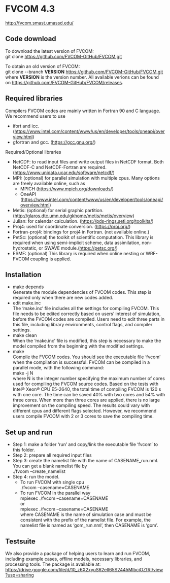 # FVCOM 4.3

http://fvcom.smast.umassd.edu/




## Code download

To download the latest version of FVCOM:<br>
git clone https://github.com/FVCOM-GitHub/FVCOM.git

To obtain an old version of FVCOM:<br>
git clone --branch <strong>VERSION</strong> https://github.com/FVCOM-GitHub/FVCOM.git<br>
where <strong>VERSION</strong> is the version number. All available verions can be found on https://github.com/FVCOM-GitHub/FVCOM/releases.


## Required libraries

Compilers
FVCOM codes are mainly written in Fortran 90 and C language. We recommend users to use 
* ifort and icc. (https://www.intel.com/content/www/us/en/developer/tools/oneapi/overview.html)
* gfortran and gcc. (https://gcc.gnu.org/)

Required/Optional libraries
*	NetCDF: to read input files and write output files in NetCDF format. Both NetCDF-C and NetCDF-Fortran are required. (https://www.unidata.ucar.edu/software/netcdf/)
*	MPI: (optional) for parallel simulation with multiple cpus. Many options are freely available online, such as
    *	MPICH (https://www.mpich.org/downloads/)
    *	OneAPI (https://www.intel.com/content/www/us/en/developer/tools/oneapi/overview.html)
*	Metis: (optional) for serial graphic partition. (http://glaros.dtc.umn.edu/gkhome/metis/metis/overview)
*	Julian: for calendar calculation. (https://pds-rings.seti.org/toolkits/)
*	Proj4: used for coordinate conversion. (https://proj.org/)
*	Fortran-proj4: bindings for proj4 in Fortran. (not available online.) 
*	PetSc: (optional) the toolkit of scientific computation. This library is required when using semi-implicit scheme, data assimilation, non-hydrostatic, or SWAVE module.(https://petsc.org/)
* ESMF: (optional) This library is required when online nesting or WRF-FVCOM coupling is applied.


## Installation
*	make depends<br>
Generate the module dependencies of FVCOM codes. This step is required only when there are new codes added.
*	edit make.inc<br>
The ‘make.inc’ file includes all the settings for compiling FVCOM. This file needs to be edited correctly based on users’ interest of simulation, before the FVCOM codes are compiled. Users need to edit three parts in this file, including library environments, control flags, and compiler settings. 
*	make clean<br>
When the ‘make.inc’ file is modified, this step is necessary to make the model compiled from the beginning with the modified settings.
*	make<br>
Compile the FVCOM codes. You should see the executable file ‘fvcom’ when the compilation is successful.
FVCOM can be compiled in a parallel mode, with the following command:<br>
make -j N<br>
where N is the integer number specifying the maximum number of cores used for compiling the FVCOM source codes.
Based on the tests with Intel® Xeon® CPU E5-2640, the total time of compiling FVCOM is 120 s with one core. The time can be saved 40% with two cores and 54% with three cores. When more than three cores are applied, there is no large improvement on the compiling speed.
The results could vary with different cpus and different flags selected. However, we recommend users compile FVCOM with 2 or 3 cores to save the compiling time.


## Set up and run

* Step 1: make a folder ‘run’ and copy/link the executable file ‘fvcom’ to this folder.
* Step 2: prepare all required input files
* Step 3: create the namelist file with the name of CASENAME_run.nml. You can get a blank namelist file by<br>
      ./fvcom –create_namelist
* Step 4: run the model.<br>
    * To run FVCOM with single cpu<br>
        ./fvcom –casename=CASENAME
    * To run FVCOM in the parallel way<br>
        mpiexec ./fvcom –casename=CASENAME<br>
        or<br>
        mpiexec ./fvcom –casename=CASENAME<br>
      where CASENAME is the name of simulation case and must be consistent with the prefix of the namelist file. For example, the namelist file is named as ‘gom_run.nml’, then CASENAME is ‘gom’.


## Testsuite

We also provide a package of helping users to learn and run FVCOM, including example cases, offline models, necessary libraries, and processing tools. The package is available at:<br>
https://drive.google.com/file/d/10_z6X2xyuS62eII65S2445MlbciOZfRI/view?usp=sharing


